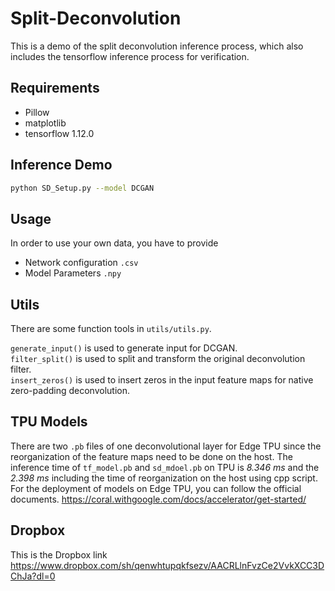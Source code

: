 # Split-Deconvolution
This is a demo of the split deconvolution inference process, which also includes the tensorflow inference process for verification.

## Requirements
* Pillow
* matplotlib
* tensorflow 1.12.0


## Inference Demo

```bash
python SD_Setup.py --model DCGAN
```

## Usage

In order to use your own data, you have to provide
* Network configuration `.csv`
* Model Parameters `.npy`

## Utils

There are some function tools in `utils/utils.py`.

`generate_input()` is used to generate input for DCGAN.  
`filter_split()` is used to split and transform the original deconvolution filter.  
`insert_zeros()` is used to insert zeros in the input feature maps for native zero-padding deconvolution.

## TPU Models
There are two `.pb` files of one deconvolutional layer for Edge TPU since the reorganization of the feature maps need to be done on the host.
The inference time of `tf_model.pb` and `sd_mdoel.pb` on TPU is *8.346 ms* and the *2.398 ms* including the time of reorganization on the host using cpp script.
For the deployment of models on Edge TPU, you can follow the official documents. https://coral.withgoogle.com/docs/accelerator/get-started/ 

## Dropbox
This is the Dropbox link https://www.dropbox.com/sh/qenwhtupqkfsezv/AACRLlnFvzCe2VvkXCC3DChJa?dl=0
